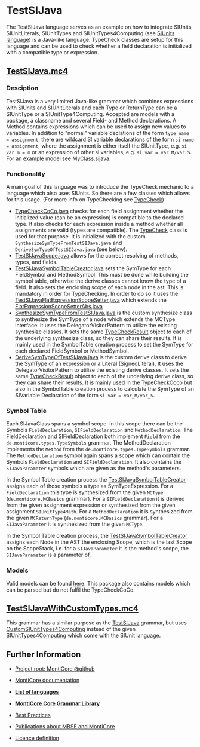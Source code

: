 <!--   
    TODO: Add generator description
-->

# TestSIJava
The TestSIJava language serves as an example on how to integrate SIUnits, SIUnitLiterals, SIUnitTypes and 
SIUnitTypes4Computing (see [SIUnits language][SIUnitsDoc]) 
is a Java-like language. TypeCheck classes are setup for this language and can be used to check
whether a field declaration is initialized with a compatible type or expression. 

## [TestSIJava.mc4][TestSIJavaGrammar]
### Desciption
TestSIJava is a very limited Java-like grammar which combines expressions with SIUnits and SIUnitLiterals and each Type 
or ReturnType can be a SIUnitType or a SIUnitType4Computing. Accepted are  models with a 
package, a classname and several Field- and Method declarations. A Method contains expressions which can be used to 
assign new values to variables. In addition to "normal" variable declations of the form `type name = assignment`,
there are wildcard SI variable declarations of the form `si name = assignment`, where the assignment is either itself
the SIUnitType, e.g. `si var_m = m` or an expression of other si variables, e.g. `si var = var_M/var_S`. For an
example model see [MyClass.sijava][MyClass].

### Functionality
A main goal of this language was to introduce the TypeCheck mechanic to a language which also uses SIUnits. So there are
a few classes which allows for this usage. (For more info on TypeChecking see [TypeCheck][Types])
* [TypeCheckCoCo.java][TypeCheckCoCo]
    checks for each field assignment whether the initialized value (can be an expression) is compatible to the declared type. 
    It also checks for each expression inside a method whether all assignments are valid (types are compatible). The 
    [TypeCheck][TypeCheck]
    class is used for that purpose. It is initialized with the custom `SynthesizeSymTypeFromTestSIJava.java` and 
    `DeriveSymTypeOfTestSIJava.java` (see below).
* [TestSIJavaScope.java][TestSIJavaScope]
    allows for the correct resolving of methods, types, and fields.
* [TestSIJavaSymbolTableCreator.java][TestSIJavaSymbolTableCreator] 
    sets the SymType for each FieldSymbol and MethodSymbol. This must be done while building the symbol table, otherwise the 
    derive classes cannot know the type of a field. It also sets the enclosing scope of each node in the ast. This is 
    mandatory in order for TypeChecking. In order to do so it uses the [TestSIJavaFlatExpressionScopeSetter.java][TestSIJavaFlatExpressionScopeSetter]
    which extends the [FlatExpressionScopeSetterAbs.java][FlatExpressionScopeSetterAbs]
* [SynthesizeSymTypeFromTestSIJava.java][SynthesizeSymTypeFromTestSIJava] 
    is the custom synthesize class to synthesize the SymType of a node which extends the MCType interface. It uses the
    DelegatorVisitorPattern to utilize the existing synthesize classes. It sets the same [TypeCheckResult][TypeCheckResult] 
    object to each of the underlying synthesize class, so they can share their results. It is mainly used in the SymbolTable
    creation process to set the SymType for each declared FieldSymbol or MethodSymbol.
* [DeriveSymTypeOfTestSIJava.java][DeriveSymTypeOfTestSIJava] 
    is the custom derive class to derive the SymType of an expression or a Literal (SignedLiteral). It uses the
    DelegatorVisitorPattern to utilize the existing derive classes. It sets the same [TypeCheckResult][TypeCheckResult] 
    object to each of the underlying derive class, so they can share their results. It is mainly used in the TypeCheckCoco 
    but also in the SymbolTable creation process to calculate the SymType of an SIVariable Declaration of the form `si var = var_M/var_S`.

### Symbol Table
Each SIJavaClass spans a symbol scope. In this scope there can be the Symbols `FieldDeclaration`, `SIFieldDeclaration`
and `MethodDeclaration`.
The FieldDeclaration and SIFieldDeclaration both implement `Field` from the `de.monticore.types.TypeSymbols` grammar.
The MethodDeclaration implements the `Method` from the `de.monticore.types.TypeSymbols` grammar.
The `MethodDeclaration` symbol again spans a scope which can contain the Symbols `FieldDeclaration` 
and `SIFieldDeclaration`. It also contains the `SIJavaParameter` symbols which are given as the method's parameters.

In the Symbol Table creation process the [TestSIJavaSymbolTableCreator][TestSIJavaSymbolTableCreator] 
assigns each of those symbols a type as SymTypeExpression. For a `FieldDeclaration`
this type is synthesized from the given `MCType` (`de.monticore.MCBasics` grammar). For a `SIFieldDeclaration`
it is derived from the given assignment expression or synthesized from the given assignment `SIUnitType4Math`.
For a `MethodDeclaration` it is synthesized from the given `MCReturnType` (`de.monticore.MCBasics` grammar).
For a `SIJavaParameter` it is synthesized from the given `MCType`.

In the Symbol Table creation process, the [TestSIJavaSymbolTableCreator][TestSIJavaSymbolTableCreator]
assigns each Node in the AST the enclosing Scope, which is the last Scope on the ScopeStack, i.e. for a `SIJavaParameter`
it is the method's scope, the `SIJavaParameter` is a parameter of.

### Models
Valid models can be found [here][ValidModels].
This package also contains models which can be parsed but do not fulfil the TypeCheckCoCo.

## [TestSIJavaWithCustomTypes.mc4][TestSIJavaWithCustomTypesGrammar] 
This grammar has a similar purpose as the [TestSIJava](#testsijavamc4) grammar, but uses [CustomSIUnitTypes4Computing][CustomSIUnitTypes4ComputingGrammar] 
instead of the given [SIUnitTypes4Computing][SIUnitTypes4ComputingGrammar] 
which come with the SIUnit language.

## Further Information

* [Project root: MontiCore @github](https://github.com/MontiCore/monticore)
* [MontiCore documentation](http://www.monticore.de/)

* [**List of languages**](https://git.rwth-aachen.de/monticore/monticore/-/blob/dev/docs/Languages.md)
* [**MontiCore Core Grammar Library**](https://git.rwth-aachen.de/monticore/monticore/blob/dev/monticore-grammar/src/main/grammars/de/monticore/Grammars.md)
* [Best Practices](BestPractices.md)
* [Publications about MBSE and MontiCore](https://www.se-rwth.de/publications/)

* [Licence definition](https://github.com/MontiCore/monticore/blob/master/00.org/Licenses/LICENSE-MONTICORE-3-LEVEL.md)

<!--   
    TODO:  Die MontiCore Links sind alle noch absolut:
    TypeCheckResult
    TypeCheck
    Types
-->

[TestSIJavaGrammar]: TestSIJava.mc4
[TestSIJavaWithCustomTypesGrammar]: TestSIJavaWithCustomTypes.mc4
[CustomSIUnitTypes4ComputingGrammar]: ../../CustomSIUnitTypes4Computing.mc4
[SIUnitTypes4ComputingGrammar]: ../../../../../../main/grammars/de/monticore/SIUnitTypes4Computing.mc4

[TestSIJavaScope]: ../../../../../java/de/monticore/lang/testsijava/testsijava/_symboltable/TestSIJavaScope.java
[TestSIJavaSymbolTableCreator]: ../../../../../java/de/monticore/lang/testsijava/testsijava/_symboltable/TestSIJavaSymbolTableCreator.java
[TestSIJavaFlatExpressionScopeSetter]: ../../../../../java/de/monticore/lang/testsijava/testsijava/_symboltable/TestSIJavaFlatExpressionScopeSetter.java
[FlatExpressionScopeSetterAbs]: ../../../../../java/de/monticore/types/check/FlatExpressionScopeSetterAbs.java
[SynthesizeSymTypeFromTestSIJava]: ../../../../../java/de/monticore/types/check/SynthesizeSymTypeFromTestSIJava.java
[TypeCheckResult]: https://git.rwth-aachen.de/monticore/monticore/-/blob/master/monticore-grammar/src/main/java/de/monticore/types/check/TypeCheckResult.java
[DeriveSymTypeOfTestSIJava]: ../../../../../java/de/monticore/types/check/DeriveSymTypeOfTestSIJava.java

[MyClass]: ../../../../../resources/test/de/monticore/lang/testsijava/testsijava/MyClass.sijava
[ValidModels]: ../../../../../resources/test/de/monticore/lang/testsijava/testsijava

[TypeCheckCoCo]: ../../../../../java/de/monticore/lang/testsijava/testsijava/_cocos/TypeCheckCoCo.java
[TypeCheck]: https://git.rwth-aachen.de/monticore/monticore/-/blob/master/monticore-grammar/src/main/java/de/monticore/types/check/TypeCheck.java

[SIUnitsDoc]: ../../../../../../main/grammars/de/monticore/SIUnits.md
[Types]: https://git.rwth-aachen.de/monticore/monticore/-/blob/master/monticore-grammar/src/main/java/de/monticore/types/check/Types.md